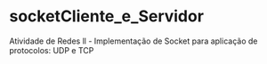 # socketCliente_e_Servidor
Atividade de Redes ll - Implementação de Socket para aplicação de protocolos: UDP e TCP
